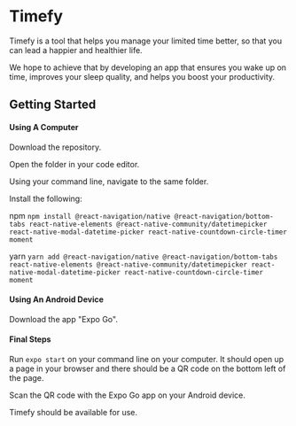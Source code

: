 # Timefy
Timefy is a tool that helps you manage your limited time better, so that you can lead a happier and healthier life.

We hope to achieve that by developing an app that ensures you wake up on time, improves your sleep quality, and helps you boost your productivity.

## Getting Started

#### Using A Computer

Download the repository.

Open the folder in your code editor.

Using your command line, navigate to the same folder.

Install the following:

npm
```npm install @react-navigation/native @react-navigation/bottom-tabs react-native-elements @react-native-community/datetimepicker react-native-modal-datetime-picker react-native-countdown-circle-timer moment```

yarn
```yarn add @react-navigation/native @react-navigation/bottom-tabs react-native-elements @react-native-community/datetimepicker react-native-modal-datetime-picker react-native-countdown-circle-timer moment```

#### Using An Android Device

Download the app "Expo Go".

#### Final Steps

Run ```expo start``` on your command line on your computer. It should open up a page in your browser and there should be a QR code on the bottom left of the page.

Scan the QR code with the Expo Go app on your Android device.

Timefy should be available for use.
